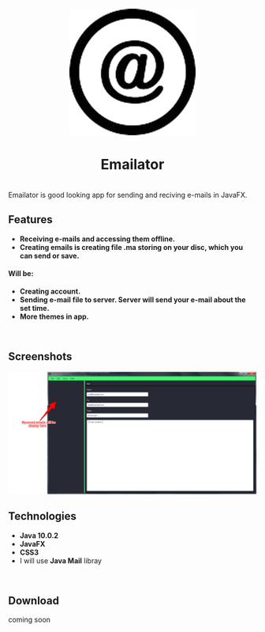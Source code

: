 <p align="center">
  <img src="/src/img/icon.png" width="256">
</p>

<div align="center">
  <h1>Emailator</h1>
</div>  
<br>
Emailator is good looking app for sending and reciving e-mails in JavaFX.
<br>

## Features
- <b>Receiving e-mails and accessing them offline.</b>
- <b>Creating emails is creating file .ma storing on your disc, which you can send or save.</b>
#### Will be:
- <b>Creating account.</b>
- <b>Sending e-mail file to server. Server will send your e-mail about the set time.</b>
- <b>More themes in app.</b>
<br>

## Screenshots
<img src="/src/img/mainWindow2.png" width="pixels"/>
<br>

## Technologies
- <b>Java 10.0.2</b>
- <b>JavaFX</b>
- <b>CSS3</b>
- I will use <b>Java Mail</b> libray
<br>

## Download
coming soon 
